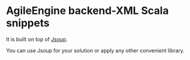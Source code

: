 # AgileEngine backend-XML Scala snippets

It is built on top of [Jsoup](https://jsoup.org/).

You can use Jsoup for your solution or apply any other convenient library. 
